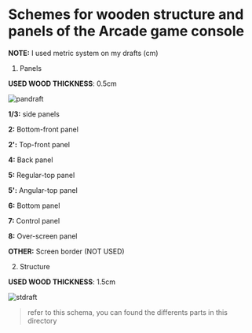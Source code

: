 # Schemes for wooden structure and panels of the Arcade game console

**NOTE:** I used metric system on my drafts (cm)

1. Panels

**USED WOOD THICKNESS**: 0.5cm

![pandraft](https://user-images.githubusercontent.com/32856358/39098266-424939d4-4668-11e8-80df-7b3ae34d18d9.png)

**1/3:** side panels

**2:** Bottom-front panel

**2':** Top-front panel

**4:** Back panel

**5:** Regular-top panel

**5':** Angular-top panel

**6:** Bottom panel

**7:** Control panel

**8:** Over-screen panel

**OTHER:** Screen border (NOT USED)

2. Structure

**USED WOOD THICKNESS**: 1.5cm

![stdraft](https://github.com/fherbine/ISN_2017-06/blob/master/game_console_design/Struct_draft.jpeg?raw=true)

> refer to this schema, you can found the differents parts in this directory

